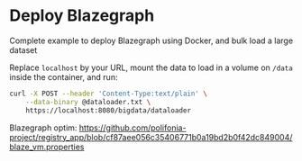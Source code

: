 # Deploy Blazegraph

Complete example to deploy Blazegraph using Docker, and bulk load a large dataset

Replace `localhost` by your URL, mount the data to load in a volume on `/data` inside the container, and run:

```bash
curl -X POST --header 'Content-Type:text/plain' \
    --data-binary @dataloader.txt \
    https://localhost:8080/bigdata/dataloader
```

Blazegraph optim: https://github.com/polifonia-project/registry_app/blob/cf87aee056c35406771b0a19bd2b0f42dc849004/blaze_vm.properties
